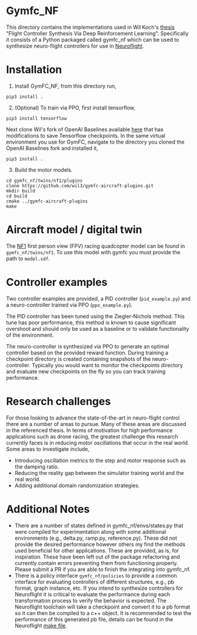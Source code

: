 # Gymfc_NF

This directory contains the implementations used in Wil Koch's 
[thesis](http://wfk.io/docs/WilliamKochThesisFINAL.pdf) "Flight Controller Synthesis Via Deep Reinforcement Learning". Specifically it consists of a Python packaged called gymfc_nf which can be used
to synthesize neuro-flight controllers for use in [Neuroflight](https://wfk.io/neuroflight). 


# Installation

1.  Install GymFC_NF, from this directory run,
```
pip3 install .
```
2. (Optional) To train via PPO, first install tensorflow,
```
pip3 install tensorflow
```
Next clone Wil's fork of OpenAI Baselines available
   [here](https://github.com/wil3/openai-baseline) that has modifications to
save Tensorflow checkpoints. In the same virtual environment you use for GymFC, navigate to the directory you cloned the OpenAI Baselines fork and installed it,
```
pip3 install .
```
3. Build the motor models. 
```
cd gymfc_nf/twins/nf1/plugins
clone https://github.com/wil3/gymfc-aircraft-plugins.git
mkdir build
cd build
cmake ../gymfc-aircraft-plugins
make
```


# Aircraft model / digital twin

The [NF1](https://rotorbuilds.com/build/15163) first person view (FPV) racing
quadcopter model can be found in `gymfc_nf/twins/nf1`. To use this model with gymfc you must
provide the path to `model.sdf`.  

# Controller examples

Two controller examples are provided, a PID controller (`pid_example.py`) and a neuro-controller trained via PPO (`ppo_example.py`).

The PID controller has been tuned using the Ziegler-Nichols method. This tune
has poor performance, this method is known to cause significant overshoot and should only be used as a baseline or to validate functionality of the environment. 

The neuro-controller is synthesized via PPO to generate an optimal controller
based on the provided reward function. During training a checkpoint directory
is created containing snapshots of the neuro-controller. Typically you would want to monitor the checkpoints directory and evaluate new checkpoints on the fly so you can track training performance. 

# Research challenges 

For those looking to advance the state-of-the-art in neuro-flight control there are a number of
areas to pursue. Many of these areas are discussed in the referenced thesis. In
terms of motivation for high performance applications such as drone racing, the
greatest challenge this research currently faces is in reducing motor oscillations that occur in the real
world. Some areas to investigate include, 
* Introducing oscillation metrics to the step and motor response such as the damping ratio. 
* Reducing the reality gap between the simulator training world and the real world. 
* Adding additional domain randomization strategies.  


# Additional Notes
* There are a number of states defined in gymfc_nf/envs/states.py that were
  compiled for experimentation along with some additional environments
(e.g., delta.py, ramp.py, reference.py). These did not provide the desired
performance however others my find the methods used beneficial for other
applications. These are provided, as is, for inspiration. These have been left
out of the package refactoring and currently contain errors preventing them
from functioning properly.  Please submit a PR if you are able to finish the
integrating into gymfc_nf. 
* There is a policy interface `gymfc_nf/policies` to provide a common interface
  for evaluating controllers of different structures, e.g., pb format, graph
instance, etc. 
If you intend to synthesize controllers for Neuroflight it is critical to
evaluate the performance during each transformation process to verify the
behavior is expected. The
Neuroflight toolchain will take a checkpoint and convert it to a pb format so
it can then be compiled to a c++ object. It is recommended to test the
performance of this generated pb file, details can be found in the Neuroflight
[make file](https://github.com/wil3/neuroflight/blob/v3.3.x-neuroflight/make/neuroflight.mk). 

